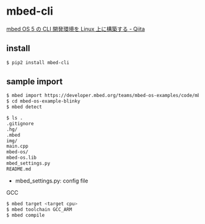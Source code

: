 mbed-cli
====

[mbed OS 5 の CLI 開発環境を Linux 上に構築する - Qiita](http://qiita.com/hotchpotch/items/4d87c13b97d236db5b4f)

## install

```sh
$ pip2 install mbed-cli
```

## sample import

```sh
$ mbed import https://developer.mbed.org/teams/mbed-os-examples/code/mbed-os-example-blinky
$ cd mbed-os-example-blinky
$ mbed detect

$ ls .
.gitignore
.hg/
.mbed
img/
main.cpp
mbed-os/
mbed-os.lib
mbed_settings.py
README.md
```

* mbed_settings.py: config file

GCC

```sh
$ mbed target <target cpu>
$ mbed toolchain GCC_ARM
$ mbed compile
```




